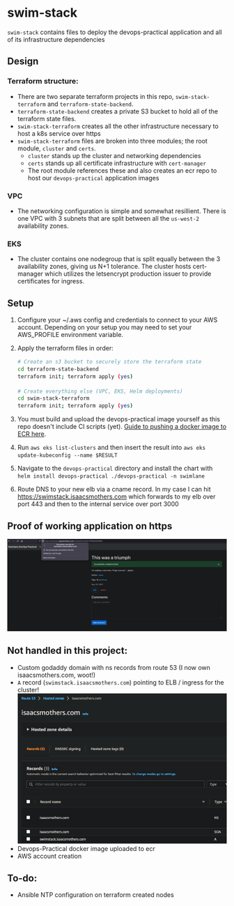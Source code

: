 # swim-stack

`swim-stack` contains files to deploy the devops-practical application and all of its infrastructure dependencies

## Design

### Terraform structure:

- There are two separate terraform projects in this repo, `swim-stack-terraform` and `terraform-state-backend`.
- `terraform-state-backend` creates a private S3 bucket to hold all of the terraform state files. 
- `swim-stack-terraform` creates all the other infrastructure necessary to host a k8s service over https
- `swim-stack-terraform` files are broken into three modules; the root module, `cluster` and `certs`.
    - `cluster` stands up the cluster and networking dependencies
    - `certs` stands up all certificate infrastructure with `cert-manager`
    - The root module references these and also creates an ecr repo to host our `devops-practical` application images

### VPC

- The networking configuration is simple and somewhat resillient. There is one VPC with 3 subnets that are split between all the `us-west-2` availability zones.

### EKS

- The cluster contains one nodegroup that is split equally between the 3 availability zones, giving us N+1 tolerance. The cluster hosts cert-manager which utilizes the letsencrypt production issuer to provide certificates for ingress. 

## Setup

1. Configure your ~/.aws config and credentials to connect to your AWS account. Depending on your setup you may need to set your AWS_PROFILE environment variable.
1. Apply the terraform files in order:

    ``` bash
    # Create an s3 bucket to securely store the terraform state
    cd terraform-state-backend
    terraform init; terraform apply (yes)

    # Create everything else (VPC, EKS, Helm deployments)
    cd swim-stack-terraform
    terraform init; terraform apply (yes)
    ```

1. You must build and upload the devops-practical image yourself as this repo doesn't include CI scripts (yet). [Guide to pushing a docker image to ECR here](https://docs.aws.amazon.com/AmazonECR/latest/userguide/docker-push-ecr-image.html).

1. Run `aws eks list-clusters` and then insert the result into `aws eks update-kubeconfig --name $RESULT`

1. Navigate to the `devops-practical` directory and install the chart with `helm install devops-practical ./devops-practical -n swimlane`

1. Route DNS to your new elb via a cname record. In my case I can hit https://swimstack.isaacsmothers.com which forwards to my elb over port 443 and then to the internal service over port 3000

## Proof of working application on https

![Success](success.png?raw=true)

## Not handled in this project:

- Custom godaddy domain with ns records from route 53 (I now own isaacsmothers.com, woot!)
- `A` record (`swimstack.isaacsmothers.com`) pointing to ELB / ingress for the cluster!
![r53](r53.png?raw=true)
- Devops-Practical docker image uploaded to ecr
- AWS account creation

## To-do:

- Ansible NTP configuration on terraform created nodes